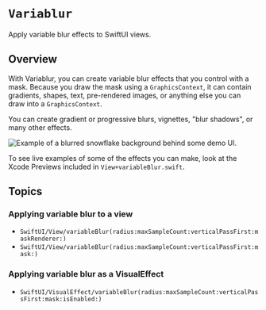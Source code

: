 # ``Variablur``

Apply variable blur effects to SwiftUI views.

## Overview

With Variablur, you can create variable blur effects that you control with a mask. Because you draw the mask using a `GraphicsContext`, it can contain gradients, shapes, text, pre-rendered images, or anything else you can draw into a `GraphicsContext`.

You can create gradient or progressive blurs, vignettes, "blur shadows", or many other effects.

![Example of a blurred snowflake background behind some demo UI.](ui-background-example)

To see live examples of some of the effects you can make, look at the Xcode Previews included in `View+variableBlur.swift`.

## Topics

### Applying variable blur to a view

- ``SwiftUI/View/variableBlur(radius:maxSampleCount:verticalPassFirst:maskRenderer:)``
- ``SwiftUI/View/variableBlur(radius:maxSampleCount:verticalPassFirst:mask:)``

### Applying variable blur as a VisualEffect

- ``SwiftUI/VisualEffect/variableBlur(radius:maxSampleCount:verticalPassFirst:mask:isEnabled:)``
